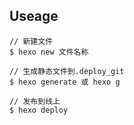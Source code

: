 ## Useage

```
// 新建文件
$ hexo new 文件名称

// 生成静态文件到.deploy_git
$ hexo generate 或 hexo g

// 发布到线上
$ hexo deploy
```